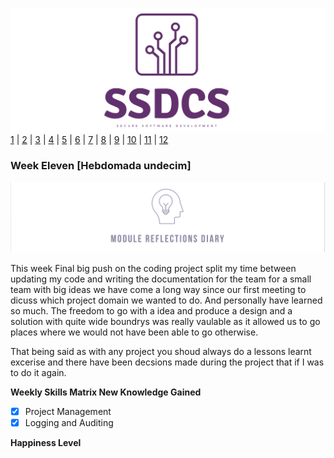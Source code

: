 ![Logo](Images/Logo.png)
[1](/MyPortfolio/SSDCS/Unit01.html) | [2](/MyPortfolio/SSDCS/Unit02.html) | [3](/MyPortfolio/SSDCS/Unit03.html) | [4](/MyPortfolio/SSDCS/Unit04.html) | [5](/MyPortfolio/SSDCS/Unit05.html) | [6](/MyPortfolio/SSDCS/Unit06.html) | [7](/MyPortfolio/SSDCS/Unit07.html) | [8](/MyPortfolio/SSDCS/Unit08.html) | [9](/MyPortfolio/SSDCS/Unit09.html) | [10](/MyPortfolio/SSDCS/Unit10.html) | [11](/MyPortfolio/SSDCS/Unit11.html) | [12](/MyPortfolio/SSDCS/Unit12.html)
### Week Eleven [Hebdomada undecim]

![Logo](Images/Diary.png)

This week Final big push on the coding project split my time between updating my code and writing the documentation for the team for a small team with big ideas we have come a long way since our first meeting to dicuss which project domain we wanted to do. And personally have learned so much. The freedom to go with a idea and produce a design and a solution with quite wide boundrys was really vaulable as it allowed us to go places where we would not have been able to go otherwise. 

That being said as with any project you shoud always do a lessons learnt excerise and there have been decsions made during the project that if I was to do it again. 

**Weekly Skills Matrix New Knowledge Gained**

- [x] Project Management
- [x] Logging and Auditing

**Happiness Level**
